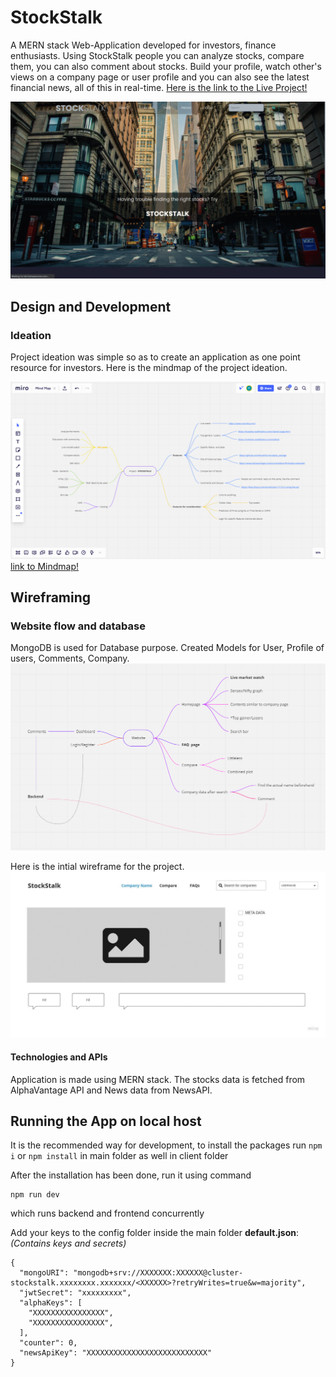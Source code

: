 # StockStalk

A MERN stack Web-Application developed for investors, finance enthusiasts. Using StockStalk people you can analyze stocks, compare them, you can also comment about stocks. Build your profile, watch other's views on a company page or user profile and you can also see the latest financial news, all of this in real-time.
[Here is the link to the Live Project!](https://stockstalk.herokuapp.com/)

![](./client/src/Assests/img/project.gif)

## Design and Development

### Ideation

Project ideation was simple so as to create an application as one point resource for investors. Here is the mindmap of the project ideation.

![hippo](./client/src/Assests/img/Mindmap.png)
[link to Mindmap!](https://miro.com/app/board/o9J_lbEYlCo=/)


## Wireframing

### Website flow and database

MongoDB is used for Database purpose. Created Models for User, Profile of users, Comments, Company.
![hippo](./client/src/Assests/img/Application.png)

Here is the intial wireframe for the project.
![hippo](./client/src/Assests/img/wireframe.gif)

#### Technologies and APIs

Application is made using MERN stack.
The stocks data is fetched from AlphaVantage API and News data from NewsAPI.

## Running the App on local host

It is the recommended way for development, to install the packages run `npm i` or `npm install` in main folder as well in client folder

After the installation has been done, run it using command

```
npm run dev
```

which runs backend and frontend concurrently

Add your keys to the config folder inside the main folder
**default.json**: _(Contains keys and secrets)_

```
{
  "mongoURI": "mongodb+srv://XXXXXXX:XXXXXX@cluster-stockstalk.xxxxxxxx.xxxxxxx/<XXXXXX>?retryWrites=true&w=majority",
  "jwtSecret": "xxxxxxxxx",
  "alphaKeys": [
    "XXXXXXXXXXXXXXXX",
    "XXXXXXXXXXXXXXXX",
  ],
  "counter": 0,
  "newsApiKey": "XXXXXXXXXXXXXXXXXXXXXXXXXXX"
}
```
